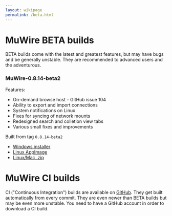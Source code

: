 ```yaml
---
layout: wikipage
permalink: /beta.html
---
```


# MuWire BETA builds

BETA builds come with the latest and greatest features, but may have bugs and be generally unstable.  They are recommended to advanced users and the adventurous.

### MuWire-0.8.14-beta2

Features:
* On-demand browse host - GitHub issue 104
* Ability to export and import connections
* System notifications on Linux
* Fixes for syncing of network mounts
* Redesigned search and colletion view tabs
* Various small fixes and improvements

Built from tag `0.8.14-beta2`

* [Windows installer](/downloads/MuWire-0.8.14-beta2.exe)
* [Linux AppImage](/downloads/MuWire-0.8.14-beta2.AppImage)
* [Linux/Mac .zip](/downloads/MuWire-0.8.14-beta2.zip) 

# MuWire CI builds

CI ("Continuous Integration") builds are available on [GitHub](https://github.com/zlatinb/muwire/actions/workflows/gradle.yml).  They get built automatically from every commit.  They are even newer than BETA builds but may be even more unstable.  You need to have a GitHub account in order to download a CI build.

